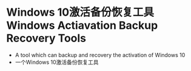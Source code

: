 # Windows 10激活备份恢复工具  Windows Actiavation Backup Recovery Tools
- A tool which can backup and recovery the activation of Windows 10
- 一个Windows 10激活备份恢复工具

